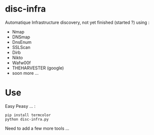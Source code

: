 # disc-infra
Automatique Infrastructure discovery, not yet finished (started ?) using :

- Nmap
- DNSmap
- DnsEnum
- SSLScan
- Dirb
- Nikto
- Wafw00f
- THEHARVESTER (google)
- soon more ...


#  Use 

Easy Peasy ... :

```shell
pip install termcolor
python disc-infra.py
```

Need to add a few more tools ...

